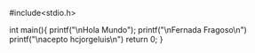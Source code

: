 #include<stdio.h>

int main(){
  printf("\nHola Mundo");
  printf("\nFernada Fragoso\n")
  printf("\nacepto hcjorgeluis\n")
  return 0;
}
